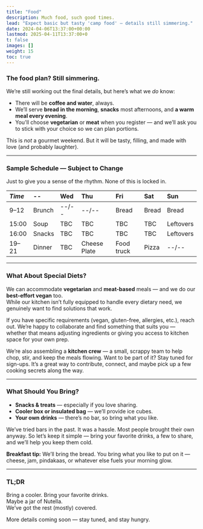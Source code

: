 ```yaml
---
title: "Food"
description: Much food, such good times.
lead: "Expect basic but tasty 'camp food' — details still simmering."
date: 2024-04-06T13:37:00+00:00
lastmod: 2025-04-11T13:37:00+0
t: false
images: []
weight: 15
toc: true
---
```


### The food plan? Still simmering.

We’re still working out the final details, but here’s what we *do* know:

- There will be **coffee and water**, always.
- We’ll serve **bread in the morning**, **snacks** most afternoons, and **a warm meal every evening**.
- You'll choose **vegetarian** or **meat** when you register — and we’ll ask you to stick with your choice so we can plan portions.

This is *not* a gourmet weekend. But it will be tasty, filling, and made with love (and probably laughter).

---

### Sample Schedule — Subject to Change

Just to give you a sense of the rhythm. None of this is locked in.

| _Time_ | -- | Wed | Thu | Fri | Sat | Sun |
| :--- | :--- | :--- | :--- | :--- | :--- | :--- |
| 9–12 | Brunch | --/-- | --/-- | Bread | Bread | Bread |
| 15:00 | Soup | TBC | TBC | TBC | TBC | Leftovers |
| 16:00 | Snacks | TBC | TBC | TBC | TBC | Leftovers |
| 19–21 | Dinner | TBC | Cheese Plate | Food truck | Pizza | --/-- |

---

### What About Special Diets?

We can accommodate **vegetarian** and **meat-based** meals — and we do our **best-effort vegan** too.  
While our kitchen isn’t fully equipped to handle every dietary need, we genuinely want to find solutions that work.

If you have specific requirements (vegan, gluten-free, allergies, etc.), reach out. We’re happy to collaborate and find something that suits you — whether that means adjusting ingredients or giving you access to kitchen space for your own prep.

We’re also assembling a **kitchen crew** — a small, scrappy team to help chop, stir, and keep the meals flowing. Want to be part of it? Stay tuned for sign-ups. It’s a great way to contribute, connect, and maybe pick up a few cooking secrets along the way.

---

### What Should You Bring?

- **Snacks & treats** — especially if you love sharing.  
- **Cooler box or insulated bag** — we’ll provide ice cubes.  
- **Your own drinks** — there’s no bar, so bring what you like.

We’ve tried bars in the past. It was a hassle. Most people brought their own anyway. So let’s keep it simple — bring your favorite drinks, a few to share, and we’ll help you keep them cold.

**Breakfast tip:** We’ll bring the bread. You bring what you like to put on it — cheese, jam, pindakaas, or whatever else fuels your morning glow.

---

### TL;DR

Bring a cooler. Bring your favorite drinks.  
Maybe a jar of Nutella.  
We’ve got the rest (mostly) covered.

More details coming soon — stay tuned, and stay hungry.
